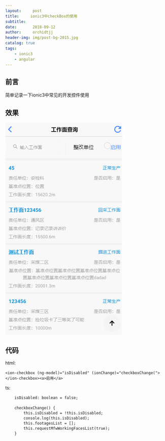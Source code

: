 ```yaml
---
layout:     post
title:     ionic3中checkBox的使用
subtitle:   
date:       2018-09-12
author:     orchidtjj
header-img: img/post-bg-2015.jpg
catalog: true
tags:
    - ionic3
    - angular
---
```


## 前言

简单记录一下ionic3中常见的开发控件使用

## 效果

![](https://raw.githubusercontent.com/orchidTJJ/orchidtjj.github.io/master/img/source/20180912/checkbox.gif)


## 代码	
	
html:
```
<ion-checkbox (ng-model)="isDisabled" (ionChange)="checkboxChange("></ion-checkbox><a>启用</a>
```

ts:
```
	isDisabled: boolean = false;

	checkboxChange() {
		this.isDisabled = !this.isDisabled;
		console.log(this.isDisabled);
		this.footagesList = [];
		this.requestMfwWorkingFacesList(true);
	}
```
